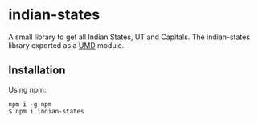 # indian-states

A small library to get all Indian States, UT and Capitals.
The indian-states library exported as a [UMD](https://github.com/umdjs/umd) module.

## Installation

<!-- In a browser:

```html
<script src="indian-states.js"></script>
``` -->

Using npm:

```shell
npm i -g npm
$ npm i indian-states
```
